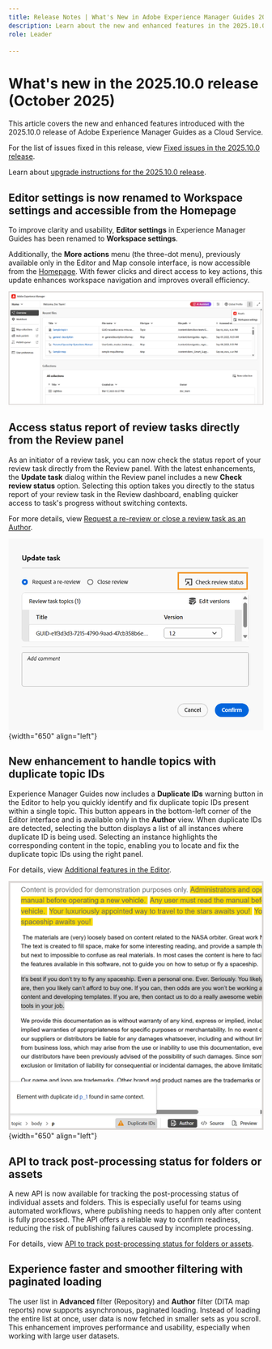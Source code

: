 ```yaml
---
title: Release Notes | What's New in Adobe Experience Manager Guides 2025.10.0 release
description: Learn about the new and enhanced features in the 2025.10.0 release of Adobe Experience Manager Guides
role: Leader

---
```

# What's new in the 2025.10.0 release (October 2025)

This article covers the new and enhanced features introduced with the 2025.10.0 release of Adobe Experience Manager Guides as a Cloud Service.

For the list of issues fixed in this release, view [Fixed issues in the 2025.10.0 release](fixed-issues-2025-10-0.md).

Learn about [upgrade instructions for the 2025.10.0  release](../release-info/upgrade-instructions-2025-10-0.md).


## Editor settings is now renamed to Workspace settings and accessible from the Homepage

To improve clarity and usability, **Editor settings** in Experience Manager Guides has been renamed to **Workspace settings**.

Additionally, the **More actions** menu (the three-dot menu), previously available only in the Editor and Map console interface, is now accessible from the [Homepage](../user-guide/intro-home-page.md). With fewer clicks and direct access to key actions, this update enhances workspace navigation and improves overall efficiency.

![](assets/workspace-settings.png)

## Access status report of review tasks directly from the Review panel

As an initiator of a review task, you can now check the status report of your review task directly from the Review panel. With the latest enhancements, the **Update task** dialog within the Review panel includes a new **Check review status** option. Selecting this option takes you directly to the status report of your review task in the Review dashboard, enabling quicker access to task's progress without switching contexts.

For more details, view [Request a re-review or close a review task as an Author](../user-guide/review-close-review-task.md).

![](assets/check-review-status-icon.png){width="650" align="left"}

## New enhancement to handle topics with duplicate topic IDs 

Experience Manager Guides now includes a **Duplicate IDs** warning button in the Editor to help you quickly identify and fix duplicate topic IDs present within a single topic. This button appears in the bottom-left corner of the Editor interface and is available only in the **Author** view. When duplicate IDs are detected, selecting the button displays a list of all instances where duplicate ID is being used. Selecting an instance highlights the corresponding content in the topic, enabling you to locate and fix the duplicate topic IDs using the right panel.

For details, view [Additional features in the Editor](../user-guide/web-editor-other-features). 

![](assets/duplicate-element-IDs.png){width="650" align="left"}

## API to track post-processing status for folders or assets

A new API is now available for tracking the post-processing status of individual assets and folders. This is especially useful for teams using automated workflows, where publishing needs to happen only after content is fully processed. The API offers a reliable way to confirm readiness, reducing the risk of publishing failures caused by incomplete processing.

For details, view [API to track post-processing status for folders or assets](../api-reference/track-post-processing-status.md).

## Experience faster and smoother filtering with paginated loading

The user list in **Advanced** filter (Repository) and **Author** filter (DITA map reports) now supports asynchronous, paginated loading. Instead of loading the entire list at once, user data is now fetched in smaller sets as you scroll. This enhancement improves performance and usability, especially when working with large user datasets.

